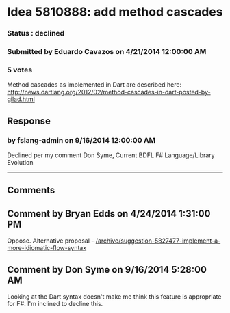 # Idea 5810888: add method cascades #

### Status : declined

### Submitted by Eduardo Cavazos on 4/21/2014 12:00:00 AM

### 5 votes

Method cascades as implemented in Dart are described here:
http://news.dartlang.org/2012/02/method-cascades-in-dart-posted-by-gilad.html



## Response 
### by fslang-admin on 9/16/2014 12:00:00 AM

Declined per my comment
Don Syme, Current BDFL F# Language/Library Evolution

------------------------
## Comments


## Comment by Bryan Edds on 4/24/2014 1:31:00 PM
Oppose. Alternative proposal - [/archive/suggestion-5827477-implement-a-more-idiomatic-flow-syntax](/archive/suggestion-5827477-implement-a-more-idiomatic-flow-syntax.md)


## Comment by Don Syme on 9/16/2014 5:28:00 AM
Looking at the Dart syntax doesn't make me think this feature is appropriate for F#. I'm inclined to decline this.

